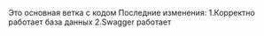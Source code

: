 Это основная ветка с кодом
Последние изменения:
1.Корректно работает база данных
2.Swagger работает
